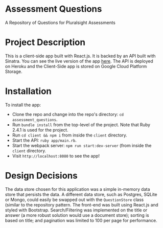 # Assessment Questions
A Repository of Questions for Pluralsight Assessments

# Project Description
This is a client-side app built with React.js. It is backed by an API built with Sinatra. You can see the live version of the app [here](https://storage.googleapis.com/react-app-pluralsight/index.html). The API is deployed on Heroku and the Client-Side app is stored on Google Cloud Platform Storage.

# Installation
To install the app:

* Clone the repo and change into the repo's directory: `cd assessment_questions`.
* Run `bundle install` from the top-level of the project. Note that Ruby 2.4.1 is used for the project.
* Run `cd client && npm i` from inside the `client` directory.
* Start the API: `ruby app/main.rb`.
* Start the webpack server: `npm run start:dev-server` (from inside the `client` directory.
* Visit `http://localhost:8080` to see the app!

# Design Decisions

The data store chosen for this application was a simple in-memory data store that persists the data. A different data store, such as Postgres, SQLite or Mongo, could easily be swapped out with the `QuestionStore` class (similar to the repository pattern. The front-end was built using React.js and styled with Bootstrap. Search/Filtering was implemented on the title or answer (a more robust solution would use a document store); sorting is based on title; and pagination was limited to 100 per page for performance.
